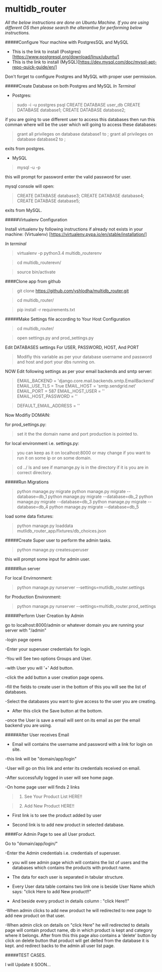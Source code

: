 # multidb_router

*All the below instructions are done on Ubuntu Machine. If you are using different OS then please search the alterantive for performing below instructions.*

#####Configure Your machine with PostgresSQL and MySQL

- This is the link to install (Postgres)[https://www.postgresql.org/download/linux/ubuntu/]
- This is the link to install (MySQL)[https://dev.mysql.com/doc/mysql-apt-repo-quick-guide/en/]

Don't forget to configure Postgres and MySQL with proper user permission.

#####Create Database on both Postgres and MySQL
*In Terminal*

* Postgres:
>sudo -i -u postgres
>psql
>CREATE DATABASE user_db
>CREATE DATABASE database1;
>CREATE DATABASE database2;

if you are going to use different user to access this databases then run this comman where <username> will be the user which will going to access these databases:

>grant all privileges on database database1 to <username>;
>grant all privileges on database database2 to <username>;

exits from postgres.

* MySQL
>mysql -u <user> -p

this will prompt for password enter the valid password for user.

mysql console will open:

>CREATE DATABASE database3;
>CREATE DATABASE database4;
>CREATE DATABASE database5;

exits from MySQL.


#####Virtualenv Configuration

Install virtualenv by following instructions if already not exists in your machine: (Virtualenv) [https://virtualenv.pypa.io/en/stable/installation/]


*In terminal*
>virtualenv -p python3.4 multidb_routerenv

>cd multidb_routerevn/

>source bin/activate


####Clone app from github

>git clone https://github.com/yshlodha/multidb_router.git

>cd multidb_router/

>pip install -r requirements.txt

#####Make Settings file according to Your Host Configuration

>cd multidb_router/

>open settings.py and prod_settings.py

Edit DATABASES settings For USER, PASSWORD, HOST, And PORT

>Modifiy this variable as per your database username and password and host and port your dbs running on.

NOW Edit following settings as per your email backends and smtp server:
 
>EMAIL_BACKEND = 'django.core.mail.backends.smtp.EmailBackend'
>EMAIL_USE_TLS = True
>EMAIL_HOST = 'smtp.sendgrid.net'
>EMAIL_PORT = 587
>EMAIL_HOST_USER = ''
>EMAIL_HOST_PASSWORD = ''

>DEFAULT_EMAIL_ADDRESS = ''

Now Modifiy DOMAIN:

for prod_settings.py:

> set it the the domain name and port production is pointed to.

for local environment i.e. settings.py:

>you can keep as it on localhost:8000 or may change if you want to run it on some ip or on some domain.


>cd ../
>ls
and see if mamange.py is in the directory if it is you are in correct directory.

#####Run Migrations
>python manage.py migrate
>python manage.py migrate --database=db_1
>python manage.py migrate --database=db_2
>python manage.py migrate --database=db_3
>python manage.py migrate --database=db_4
>python manage.py migrate --database=db_5

load some data fixtures:
>python manage.py loaddata mutlidb_router_app/fixtures/db_choices.json


#####Create Super user to perform the admin tasks.

>python manage.py createsuperuser

this will prompt some input for admin user.


#####Run server

For local Envirnonment:

>python manage.py runserver --settings=mutlidb_router.settings

for Production Environment:

>python manage.py runserver --settings=multidb_router.prod_settings


#####Perform User Creation by Admin

go to localhost:8000/admin or whatever domain you are running your server with "/admin"

-login page opens

-Enter your superuser credentials for login.

-You will See two options Groups and User.

-with User you will '+' Add button.

-click the add button a user creation page opens.

-fill the fields to create user in the bottom of this you will see the list of databases.

-Select the databases you want to give access to the user you are creating.

- After this click the Save button at the bottom.

-once the User is save a email will sent on its email as per the email backend you are using.

#####After User receives Email

- Email will contains the username and password with a link for login on site.

-this link will be "domain/app/login"

-User will go on this link and enter its credentials received on email.

-After successfully logged in user will see home page.

-On home page user will finds 2 links

>  1. See Your Product List HERE!!

>  2. Add New Product HERE!!

- First link is to see the product added by user

- Second link is to add new product in selected database.

####For Admin Page to see all User product.

Go to "domain/app/login/"

-Enter the Admin credentials i.e. credentials of superuser.

- you will see admin page which will contains the list of users and the databases which contains the products with product name.

- The data for each user is separated in tabular structure.

- Every User data table contains two link one is beside User Name  which says: "click Here to add New product!!"

- And beside every product in details column : "click Here!!"

-When admin clicks to add new product he will redirected to new page to add new product on that user.

-When admin click on details on "click Here" he will redirected to details page will contain product name, db in which product is kept and category where it belongs. After from this this page also contains a 'delete' button by click on delete button that product will get delted from the database it is kept. and redirect backs to the admin all user list page. 



#####TEST CASES.

I will Update it SOON...
